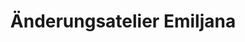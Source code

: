 ---
title: "Änderungsatelier Emiljana"
url: /duesseldorf/aenderungsatelier-emiljana/
shop: Allgemein
---
